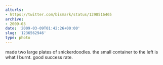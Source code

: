 ```yaml
---
alturls:
- https://twitter.com/bismark/status/1298516465
archive:
- 2009-03
date: '2009-03-09T01:42:26+00:00'
slug: '1236562946'
type: photo
---
```


made two large plates of snickerdoodles. the small container to the left is what I burnt. good success rate.
